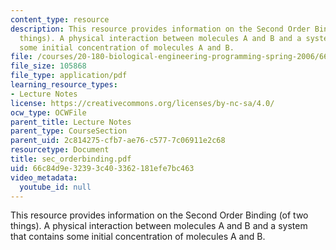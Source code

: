 ```yaml
---
content_type: resource
description: This resource provides information on the Second Order Binding (of two
  things). A physical interaction between molecules A and B and a system that contains
  some initial concentration of molecules A and B.
file: /courses/20-180-biological-engineering-programming-spring-2006/66c84d9e32393c403362181efe7bc463_sec_orderbinding.pdf
file_size: 105868
file_type: application/pdf
learning_resource_types:
- Lecture Notes
license: https://creativecommons.org/licenses/by-nc-sa/4.0/
ocw_type: OCWFile
parent_title: Lecture Notes
parent_type: CourseSection
parent_uid: 2c814275-cfb7-ae76-c577-7c06911e2c68
resourcetype: Document
title: sec_orderbinding.pdf
uid: 66c84d9e-3239-3c40-3362-181efe7bc463
video_metadata:
  youtube_id: null
---
```

This resource provides information on the Second Order Binding (of two things). A physical interaction between molecules A and B and a system that contains some initial concentration of molecules A and B.